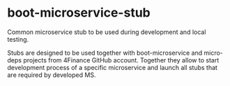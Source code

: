 boot-microservice-stub
======================

Common microservice stub to be used during development and local testing.

Stubs are designed to be used together with boot-microservice and micro-deps projects from 4Finance GitHub account. 
Together they allow to start development process of a specific microservice and launch all stubs that are required 
by developed MS.
  